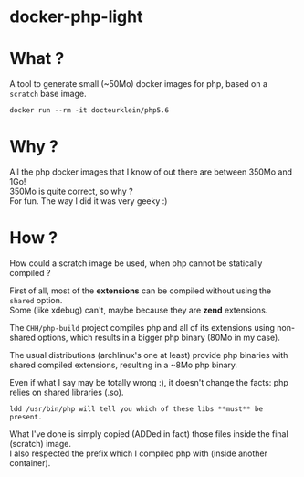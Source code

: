 docker-php-light
================

# What ?

A tool to generate small (~50Mo) docker images for php, based on a `scratch` base image.

    docker run --rm -it docteurklein/php5.6

# Why ?

All the php docker images that I know of out there are between 350Mo and 1Go!  
350Mo is quite correct, so why ?  
For fun. The way I did it was very geeky :)

# How ?

How could a scratch image be used, when php cannot be statically compiled ?

First of all, most of the **extensions** can be compiled without using the `shared` option.  
Some (like xdebug) can't, maybe because they are **zend** extensions.

The `CHH/php-build` project compiles php and all of its extensions using non-shared options, which results in a bigger php binary (80Mo in my case).

The usual distributions (archlinux's one at least) provide php binaries with shared compiled extensions, resulting in a ~8Mo php binary.

Even if what I say may be totally wrong :), it doesn't change the facts: php relies on shared libraries (.so).

    ldd /usr/bin/php will tell you which of these libs **must** be present.


What I've done is simply copied (ADDed in fact) those files inside the final (scratch) image.  
I also respected the prefix which I compiled php with (inside another container).

